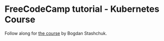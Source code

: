 # FreeCodeCamp tutorial - Kubernetes Course
Follow along for [the course](https://www.youtube.com/watch?v=d6WC5n9G_sM&t=2710s&ab_channel=freeCodeCamp.org) by Bogdan Stashchuk.
